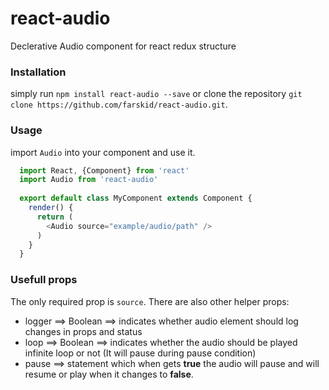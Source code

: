 # react-audio
Declerative Audio component for react redux structure

### Installation
simply run `npm install react-audio --save` or clone the repository `git clone https://github.com/farskid/react-audio.git`.

### Usage
import `Audio` into your component and use it.

```javascript
  import React, {Component} from 'react'
  import Audio from 'react-audio'
  
  export default class MyComponent extends Component {
    render() {
      return (
        <Audio source="example/audio/path" />
      )
    }
  }
```

### Usefull props
The only required prop is `source`. There are also other helper props:

* logger ==> Boolean ==> indicates whether audio element should log changes in props and status
* loop ==> Boolean ==> indicates whether the audio should be played infinite loop or not (It will pause during pause condition)
* pause ==> statement which when gets __true__ the audio will pause and will resume or play when it changes to __false__.

